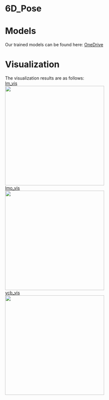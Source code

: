 # 6D_Pose
# Models
Our trained models can be found here: [OneDrive](https://1drv.ms/u/s!Ak035ZmBrdOFhhWehqg9ZFb8RI2S?e=Bbb36r)  

# Visualization
The visualization results are as follows:   
[lm_vis](https://github.com/peppa114/6D_Pose/tree/main/visualization/lm)   
<img src="visualization/lm/lm.png" width="324" height="324">    
[lmo_vis](https://github.com/peppa114/6D_Pose/tree/main/visualization/lmo)  
<img src="visualization/lmo/lmo.png" width="324" height="324">    
[ycb_vis](https://github.com/peppa114/6D_Pose/tree/main/visualization/ycb)  
<img src="visualization/ycb/ycb.png" width="324" height="324">   

